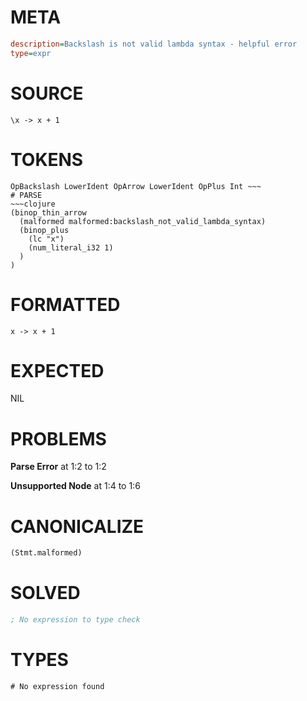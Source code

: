 # META
~~~ini
description=Backslash is not valid lambda syntax - helpful error
type=expr
~~~
# SOURCE
~~~roc
\x -> x + 1
~~~
# TOKENS
~~~text
OpBackslash LowerIdent OpArrow LowerIdent OpPlus Int ~~~
# PARSE
~~~clojure
(binop_thin_arrow
  (malformed malformed:backslash_not_valid_lambda_syntax)
  (binop_plus
    (lc "x")
    (num_literal_i32 1)
  )
)
~~~
# FORMATTED
~~~roc
x -> x + 1
~~~
# EXPECTED
NIL
# PROBLEMS
**Parse Error**
at 1:2 to 1:2

**Unsupported Node**
at 1:4 to 1:6

# CANONICALIZE
~~~clojure
(Stmt.malformed)
~~~
# SOLVED
~~~clojure
; No expression to type check
~~~
# TYPES
~~~roc
# No expression found
~~~
